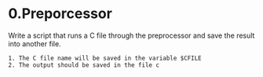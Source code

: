 0.Preporcessor
============================
Write a script that runs a C file through the preprocessor and save the result into another file.

	1. The C file name will be saved in the variable $CFILE
	2. The output should be saved in the file c
